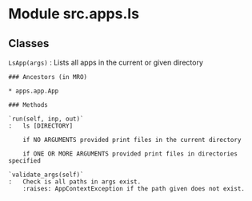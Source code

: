 Module src.apps.ls
==================

Classes
-------

`LsApp(args)`
:   Lists all apps in the current or given directory

    ### Ancestors (in MRO)

    * apps.app.App

    ### Methods

    `run(self, inp, out)`
    :   ls [DIRECTORY]
        
        if NO ARGUMENTS provided print files in the current directory
        
        if ONE OR MORE ARGUMENTS provided print files in directories specified

    `validate_args(self)`
    :   Check is all paths in args exist.
        :raises: AppContextException if the path given does not exist.